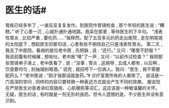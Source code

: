 # 医生的话#
胃疾已经多年了 , 一直反反复复发作。到医院作胃镜检查 , 那个年轻的医生说 : “糟糕。”
听了心里一沉 , 心就扑通扑通地跳。我呆在那里 , 等待医生的下半句。
“浅表性胃炎 , 比较严重 , 要吃药……”我释然。配了五百多元的药走出医院 , 走在明晃晃的太阳底下 , 想起医生的那句话 , 心里有些不相信自己只是浅表性胃炎。
第二天 , 我去了中医院。看病的是位老中医 , 先把脉 , 说 : “还行。”
又问 : “哪里不舒服 ? ”
我说前腹有时候痛 , 想呕吐。老中医“噢”了一声 , 又问 : “以前作过检查 ? ”
我把那张胃镜单子递上 , 老中医看了 , 说 : “没事 , 胃炎 , 这病呀 , 五成人都有 , 以后啊 , 饮食要均匀 , 别抽烟别喝酒。”
说完 , 就招呼下一位病人。我问 : “医生 , 我不需要配药么 ? ”老中医说 : “刚才我那话就是药。”#
诊疗室里所有的人都笑了。
说话是一门高深的学问 , 同样的内容只要转换一种表述方式就会产生不同的效果。
据说现在严禁医生对患者讲红斑狼疮、心肌梗死等词汇，这应该是一种极温馨的关怀。
无疑，医生的话 , 有时就是一剂无形的良药。但令人遗憾的是，不少医生并没有意识到。
  